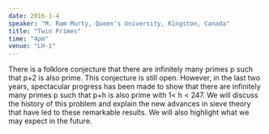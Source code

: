 ```yaml
---
date: 2016-1-4
speaker: "M. Ram Murty, Queen's University, Kingston, Canada"
title: "Twin Primes"
time: "4pm" 
venue: "LH-1"
---
```

There is a folklore conjecture that there are infinitely many primes p such that p+2 is also prime. This conjecture is still open. However, in the last two years, spectacular progress has been made to show that there are infinitely many primes p such that p+h is also prime with 1< h < 247. We will discuss the history of this problem and explain the new advances in sieve theory that have led to these remarkable results. We will also highlight what we may expect in the future.
